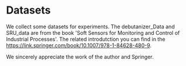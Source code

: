 # Datasets
We collect some datasets for experiments. The debutanizer_Data and SRU_data are from the book 'Soft Sensors for Monitoring and Control of Industrial Processes'. The related introdutction you can find in the https://link.springer.com/book/10.1007/978-1-84628-480-9.  


We sincerely appreciate the work of the author and Springer.
